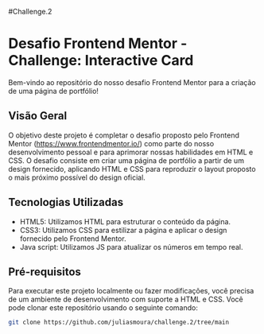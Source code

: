 #Challenge.2
# Desafio Frontend Mentor - Challenge: Interactive Card

Bem-vindo ao repositório do nosso desafio Frontend Mentor para a criação de uma página de portfólio!

## Visão Geral

O objetivo deste projeto é completar o desafio proposto pelo Frontend Mentor (https://www.frontendmentor.io/) como parte do nosso desenvolvimento pessoal e para aprimorar nossas habilidades em HTML e CSS. O desafio consiste em criar uma página de portfólio a partir de um design fornecido, aplicando HTML e CSS para reproduzir o layout proposto o mais próximo possível do design oficial.

## Tecnologias Utilizadas

- HTML5: Utilizamos HTML para estruturar o conteúdo da página.
- CSS3: Utilizamos CSS para estilizar a página e aplicar o design fornecido pelo Frontend Mentor.
- Java script: Utilizamos JS para atualizar os números em tempo real.

## Pré-requisitos

Para executar este projeto localmente ou fazer modificações, você precisa de um ambiente de desenvolvimento com suporte a HTML e CSS. Você pode clonar este repositório usando o seguinte comando:

```bash
git clone https://github.com/juliasmoura/challenge.2/tree/main

